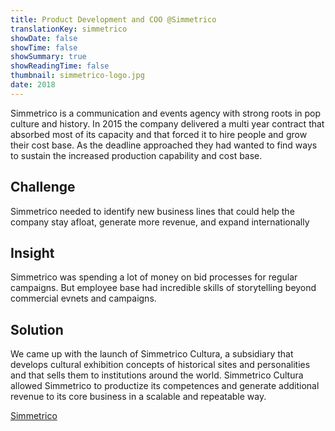 ```yaml
---
title: Product Development and COO @Simmetrico
translationKey: simmetrico
showDate: false
showTime: false
showSummary: true
showReadingTime: false
thumbnail: simmetrico-logo.jpg
date: 2018
---
```


Simmetrico is a communication and events agency with strong roots in pop culture and history.
In 2015 the company delivered a multi year contract that absorbed most of its capacity and that forced it to hire people and grow their cost base.
As the deadline approached they had wanted to find ways to sustain the increased production capability and cost base.

## Challenge

Simmetrico needed to identify new business lines that could help the company stay afloat, generate more revenue, and expand internationally

## Insight

Simmetrico was spending a lot of money on bid processes for regular campaigns. But employee base had incredible skills of storytelling beyond commercial evnets and campaigns.

## Solution

We came up with the launch of Simmetrico Cultura, a subsidiary that develops cultural exhibition concepts of historical sites and personalities and that sells them to institutions around the world. Simmetrico Cultura allowed Simmetrico to productize its competences and generate additional revenue to its core business in a scalable and repeatable way.

[Simmetrico](https://simmetrico.it)

